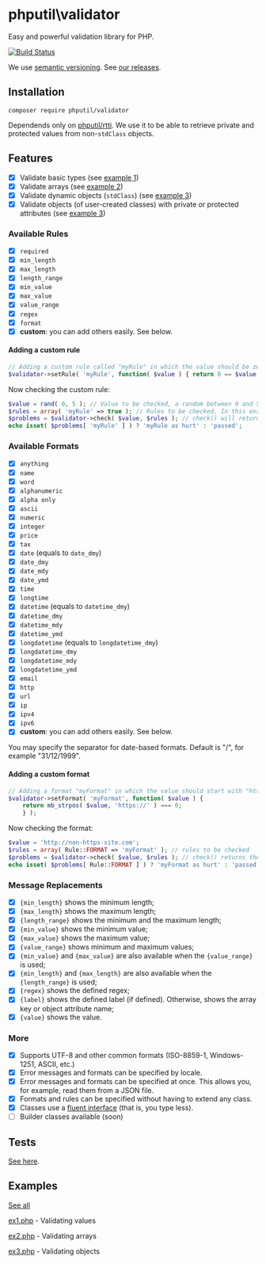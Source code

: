 # phputil\validator

Easy and powerful validation library for PHP.

[![Build Status](https://travis-ci.org/thiagodp/validator.svg?branch=master)](https://travis-ci.org/thiagodp/validator)

We use [semantic versioning](http://semver.org/). See [our releases](https://github.com/thiagodp/validator/releases).

## Installation

```command
composer require phputil/validator
```
Dependends only on [phputil/rtti](https://github.com/thiagodp/rtti).
We use it to be able to retrieve private and protected values from non-`stdClass` objects.

## Features

- [x] Validate basic types (see [example 1](https://github.com/thiagodp/validator/tree/master/examples/ex1.php))
- [x] Validate arrays (see [example 2](https://github.com/thiagodp/validator/tree/master/examples/ex3.php))
- [x] Validate dynamic objects (`stdClass`) (see [example 3](https://github.com/thiagodp/validator/tree/master/examples/ex3.php))
- [x] Validate objects (of user-created classes) with private or protected attributes (see  [example 3](https://github.com/thiagodp/validator/tree/master/examples/ex3.php))

### Available Rules

- [x] `required`
- [x] `min_length`
- [x] `max_length`
- [x] `length_range`
- [x] `min_value`
- [x] `max_value`
- [x] `value_range`
- [x] `regex`
- [x] `format`
- [x] **custom**: you can add others easily. See below.

#### Adding a custom rule

```php
// Adding a custom rule called "myRule" in which the value should be zero:
$validator->setRule( 'myRule', function( $value ) { return 0 == $value; } );
```
Now checking the custom rule:
```php
$value = rand( 0, 5 ); // Value to be checked, a random between 0 and 5 (inclusive)
$rules = array( 'myRule' => true ); // Rules to be checked. In this example, just "myRule".
$problems = $validator->check( $value, $rules ); // check() will return the hurt rules
echo isset( $problems[ 'myRule' ] ) ? 'myRule as hurt' : 'passed';
```

### Available Formats

- [x] `anything`
- [x] `name`
- [x] `word`
- [x] `alphanumeric`
- [x] `alpha only`
- [x] `ascii`
- [x] `numeric`
- [x] `integer`
- [x] `price`
- [x] `tax`
- [x] `date` (equals to `date_dmy`)
- [x] `date_dmy`
- [x] `date_mdy`
- [x] `date_ymd`
- [x] `time`
- [x] `longtime`
- [x] `datetime` (equals to `datetime_dmy`)
- [x] `datetime_dmy`
- [x] `datetime_mdy`
- [x] `datetime_ymd`
- [x] `longdatetime` (equals to `longdatetime_dmy`)
- [x] `longdatetime_dmy`
- [x] `longdatetime_mdy`
- [x] `longdatetime_ymd`
- [x] `email`
- [x] `http`
- [x] `url`
- [x] `ip`
- [x] `ipv4`
- [x] `ipv6`
- [x] **custom**: you can add others easily. See below.

You may specify the separator for date-based formats. Default is "/", for example "31/12/1999".

#### Adding a custom format

```php
// Adding a format "myFormat" in which the value should start with "https://"
$validator->setFormat( 'myFormat', function( $value ) {
	return mb_strpos( $value, 'https://' ) === 0;
	} );
```

Now checking the format:

```php
$value = 'http://non-https-site.com';
$rules = array( Rule::FORMAT => 'myFormat' ); // rules to be checked
$problems = $validator->check( $value, $rules ); // check() returns the hurt rules
echo isset( $problems[ Rule::FORMAT ] ) ? 'myFormat as hurt' : 'passed';
```

### Message Replacements

- [x] `{min_length}` shows the minimum length;
- [x] `{max_length}` shows the maximum length;
- [x] `{length_range}` shows the minimum and the maximum length;
- [x] `{min_value}` shows the minimum value;
- [x] `{max_value}` shows the maximum value;
- [x] `{value_range}` shows minimum and maximum values;
- [x] `{min_value}` and `{max_value}` are also available when the `{value_range}` is used;
- [x] `{min_length}` and `{max_length}` are also available when the `{length_range}` is used;
- [x] `{regex}` shows the defined regex;
- [x] `{label}` shows the defined label (if defined). Otherwise, shows the array key or object attribute name;
- [x] `{value}` shows the value.

### More

- [x] Supports UTF-8 and other common formats (ISO-8859-1, Windows-1251, ASCII, etc.)
- [x] Error messages and formats can be specified by locale.
- [x] Error messages and formats can be specified at once. This allows you, for example, read them from a JSON file.
- [x] Formats and rules can be specified without having to extend any class.
- [x] Classes use a [fluent interface](https://en.wikipedia.org/wiki/Fluent_interface) (that is, you type less).
- [ ] Builder classes available (soon)

## Tests

[See here](https://github.com/thiagodp/validator/tree/master/tests).

## Examples

[See all](https://github.com/thiagodp/validator/tree/master/examples)

[ex1.php](https://github.com/thiagodp/validator/tree/master/examples/ex1.php) - Validating values

[ex2.php](https://github.com/thiagodp/validator/tree/master/examples/ex2.php) - Validating arrays

[ex3.php](https://github.com/thiagodp/validator/tree/master/examples/ex3.php) - Validating objects
